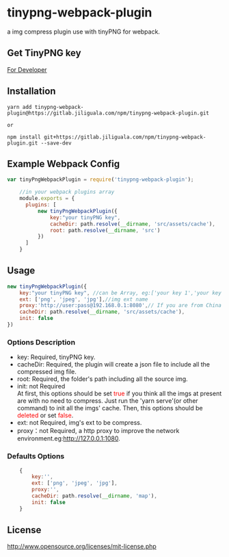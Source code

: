 # tinypng-webpack-plugin

a img compress plugin use with tinyPNG for webpack.

## Get TinyPNG key

[For Developer](https://tinypng.com/developers)

## Installation
```shell
yarn add tinypng-webpack-plugin@https://gitlab.jiliguala.com/npm/tinypng-webpack-plugin.git

or

npm install git+https://gitlab.jiliguala.com/npm/tinypng-webpack-plugin.git --save-dev
```

## Example Webpack Config

```javascript
var tinyPngWebpackPlugin = require('tinypng-webpack-plugin');

    //in your webpack plugins array
    module.exports = {
      plugins: [
          new tinyPngWebpackPlugin({
              key:"your tinyPNG key",
              cacheDir: path.resolve(__dirname, 'src/assets/cache'),
              root: path.resolve(__dirname, 'src')
          })
      ]
    }
```

## Usage
```javascript
new tinyPngWebpackPlugin({
    key:"your tinyPNG key", //can be Array, eg:['your key 1','your key 2'....]
    ext: ['png', 'jpeg', 'jpg'],//img ext name
    proxy:'http://user:pass@192.168.0.1:8080',// If you are from China and can use the shadowsocks(vpn), the default proxy will be 'http:127.0.0.1:1080'.
    cacheDir: path.resolve(__dirname, 'src/assets/cache'),
    init: false
})
```
### Options Description
* key: Required, tinyPNG key.
* cacheDir: Required, the plugin will create a json file to include all the compressed img file.
* root: Required, the folder's path including all the source img.
* init: not Required  
At first, this options should be set <font color=red>true</font> if you think all the imgs at present are with no need to compress. Just run the 'yarn serve'(or other command) to init all the imgs' cache.
Then, this options should be <font color=red>deleted</font> or set <font color=red>false</font>.
* ext: not Required, img's ext to be compress.
* proxy：not Required, a http proxy to improve the network environment.eg:http://127.0.0.1:1080.

### Defaults Options
```javascript
    {
        key:'',
        ext: ['png', 'jpeg', 'jpg'],
        proxy:'',
        cacheDir: path.resolve(__dirname, 'map'),
        init: false
    }
```
## License
http://www.opensource.org/licenses/mit-license.php
